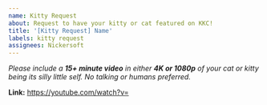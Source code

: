 ```yaml
---
name: Kitty Request
about: Request to have your kitty or cat featured on KKC!
title: '[Kitty Request] Name'
labels: kitty request
assignees: Nickersoft
---
```


_Please include a **15+ minute video** in either **4K or 1080p** of your cat or kitty being its silly little self. No talking or humans preferred._

**Link:** https://youtube.com/watch?v=
